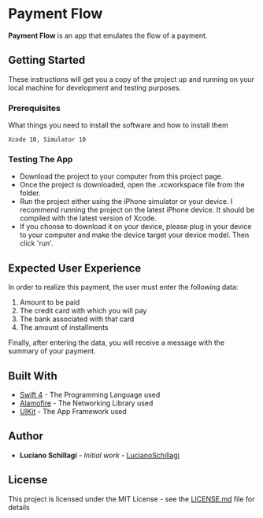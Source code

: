 # Payment Flow

**Payment Flow** is an app that emulates the flow of a payment.

## Getting Started

These instructions will get you a copy of the project up and running on your local machine for development and testing purposes.

### Prerequisites

What things you need to install the software and how to install them

```
Xcode 10, Simulator 10
```

### Testing The App

* Download the project to your computer from this project page.
* Once the project is downloaded, open the .xcworkspace file from the folder.
* Run the project either using the iPhone simulator or your device. I recommend running the project on the latest iPhone device. It should be compiled with the latest version of Xcode.
* If you choose to download it on your device, please plug in your device to your computer and make the device target your device model. Then click 'run'.

## Expected User Experience

In order to realize this payment, the user must enter the following data:

1. Amount to be paid
2. The credit card with which you will pay
3. The bank associated with that card
4. The amount of installments

Finally, after entering the data, you will receive a message with the summary of your payment.

## Built With

* [Swift 4](https://developer.apple.com/swift/) - The Programming Language used
* [Alamofire](https://github.com/Alamofire/Alamofire) - The Networking Library used
* [UIKit](https://developer.apple.com/documentation/uikit) - The App Framework used

## Author

* **Luciano Schillagi** - *Initial work* - [LucianoSchillagi](https://github.com/lucianoschillagi)


## License

This project is licensed under the MIT License - see the [LICENSE.md](LICENSE.md) file for details

